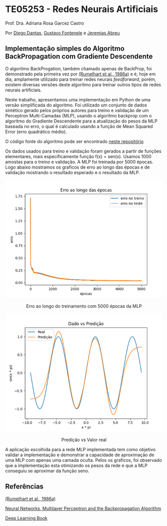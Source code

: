 # TE05253 - Redes Neurais Artificiais
Prof. Dra. Adriana Rosa Garcez Castro

Por [Diego Dantas](https://github.com/diegodantasf), [Gustavo Fontenele](https://github.com/gustavofont) e [Jeremias Abreu](https://github.com/j-abreu)

## Implementação simples do Algoritmo BackPropagation com Gradiente Descendente

O algoritmo BackProgation, também chamado apenas de BackProp, foi demonstrado pela primeira vez por [(Rumelhart et al., 1986a)](https://www.nature.com/articles/323533a0) e é, hoje em dia, amplamente utilizado para treinar redes neurais _feedforward_, porém, existem diversas versões deste algoritmo para treinar outros tipos de redes neurais artificiais.

Neste trabalho, apresentamos uma implementação em Python de uma versão simplificada do algoritmo. Foi utilizado um conjunto de dados sintético gerado pelos próprios autores para treino e validação de um Perceptron Multi-Camadas (MLP), usando o algoritmo backprop com o algoritmo do Gradiente Descendente para a atualização do pesos da MLP baseada no erro, o qual é calculado usando a função de Mean Squared Error (erro quadrático médio).

O código fonte do algoritmo pode ser encontrado [neste repositório](https://github.com/diegodantasf/ufpa-rna-backprop)

Os dados usados para treino e validação foram gerados a partir de funções elementares, mais especificamente função f(x) = sen(x). Usamos 1000 amostas para o treino e validação. A MLP foi treinada por 5000 épocas. Logo abaixo mostramos os graficos de erro ao longo das épocas e de validação mostrando o resultado esperado e o resultado da MLP.

<p align="center">
  <img width="550" src="./plots/losses_test-loss-0.04079817681500775.png">
  <div align="center">Erro ao longo do treinamento com 5000 épocas da MLP</div>
</p>

<p align="center">
  <img width="550" src="./plots/predictions_test-loss-0.04079817681500775.png">
  <div align="center">Predição vs Valor real</div>
</p>


A aplicação escolhida para a rede MLP implementada tem como objetivo validar a implementação e demonstrar a capacidade de aproximação de uma MLP com apenas uma camada oculta. Pelos os graficos, foi observado que a implementação esta otimizando os pesos da rede e que a MLP conseguiu se aproximar da função seno. 

## Referências 

[(Rumelhart et al., 1986a)](https://www.nature.com/articles/323533a0)

[Neural Networks, Multilayer Perceptron and the Backpropagation Algorithm](https://medium.com/@tiago.tmleite/neural-networks-multilayer-perceptron-and-the-backpropagation-algorithm-a5cd5b904fde)

[Deep Learning Book](https://www.deeplearningbook.com.br/algoritmo-backpropagation-parte1-grafos-computacionais-e-chain-rule/)

